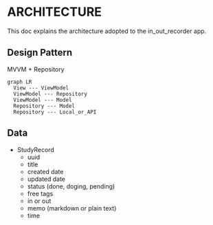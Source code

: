 # ARCHITECTURE

This doc explains the architecture adopted to the in_out_recorder app.

## Design Pattern

MVVM + Repository

```mermaid
graph LR
  View --- ViewModel
  ViewModel --- Repository
  ViewModel --- Model
  Repository --- Model
  Repository --- Local_or_API
```

## Data

- StudyRecord
  - uuid
  - title
  - created date
  - updated date
  - status (done, doging, pending)
  - free tags
  - in or out
  - memo (markdown or plain text)
  - time
